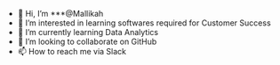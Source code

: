 - 👋 Hi, I’m ***@Mallikah
- 👀 I’m interested in learning softwares required for Customer Success
- 🌱 I’m currently learning Data Analytics 
- 💞️ I’m looking to collaborate on GitHub
- 📫 How to reach me via Slack

<!---
Mallikah/Mallikah is a ✨ special ✨ repository because its `README.md` (this file) appears on your GitHub profile.
You can click the Preview link to take a look at your changes.
--->
